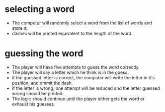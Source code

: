 # selecting a word
- The computer will randomly select a word from the list of words and store it.
- dashes will be printed equivalent to the length of the word.

# guessing the word
- The player will have five attempts to guess the word correctly.
- The player will say a letter which he think is in the guess.
- if the guessed letter is correct, the computer will write the letter in it's position, and ommit the dash.
- if the letter is wrong, one attempt will be reduced and the letter guessed wrong should be printed.
- The logic should continue until the player either gets the word or exhaust his guesses
